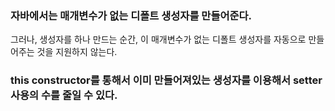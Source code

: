 ### 자바에서는 매개변수가 없는 디폴트 생성자를 만들어준다. 
그러나, 생성자를 하나 만드는 순간, 이 매개변수가 없는 디폴트 생성자를 자동으로 만들어주는 것을 지원하지 않는다.

### this constructor를 통해서 이미 만들어져있는 생성자를 이용해서 setter 사용의 수를 줄일 수 있다.
